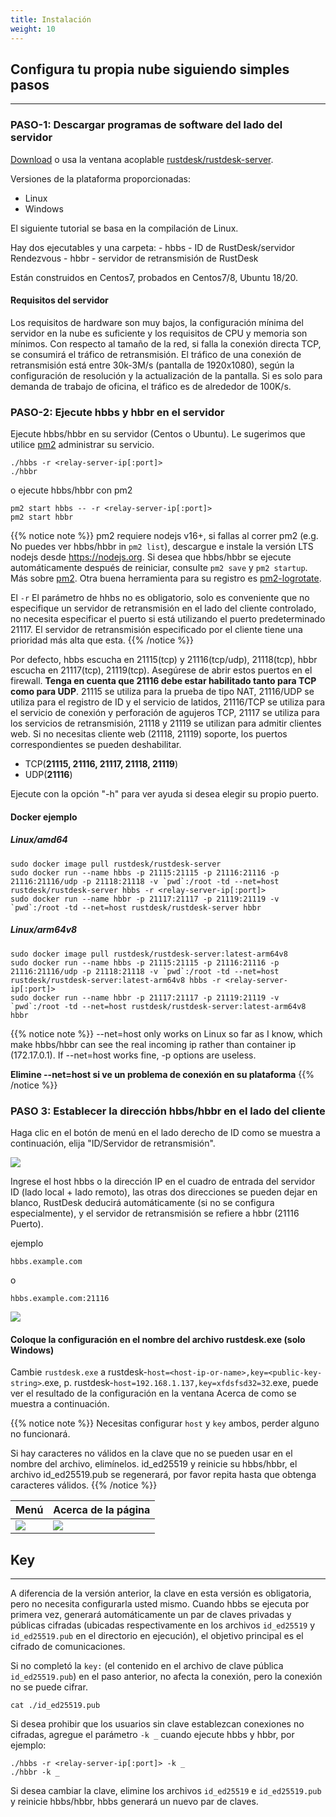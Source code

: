 ```yaml
---
title: Instalación 
weight: 10
---
```


## Configura tu propia nube siguiendo simples pasos
-----------

### PASO-1: Descargar programas de software del lado del servidor

[Download](https://github.com/rustdesk/rustdesk-server/) o usa la ventana acoplable [rustdesk/rustdesk-server](https://hub.docker.com/r/rustdesk/rustdesk-server/tags).

Versiones de la plataforma proporcionadas:
   - Linux
   - Windows

El siguiente tutorial se basa en la compilación de Linux.

Hay dos ejecutables y una carpeta:
    - hbbs - ID de RustDesk/servidor Rendezvous
    - hbbr - servidor de retransmisión de RustDesk

Están construidos en Centos7, probados en Centos7/8, Ubuntu 18/20.

#### Requisitos del servidor
Los requisitos de hardware son muy bajos, la configuración mínima del servidor en la nube es suficiente y los requisitos de CPU y memoria son mínimos. Con respecto al tamaño de la red, si falla la conexión directa TCP, se consumirá el tráfico de retransmisión. El tráfico de una conexión de retransmisión está entre 30k-3M/s (pantalla de 1920x1080), según la configuración de resolución y la actualización de la pantalla. Si es solo para demanda de trabajo de oficina, el tráfico es de alrededor de 100K/s.


### PASO-2: Ejecute hbbs y hbbr en el servidor

Ejecute hbbs/hbbr en su servidor (Centos o Ubuntu). Le sugerimos que utilice [pm2](https://pm2.keymetrics.io/) administrar su servicio.

```
./hbbs -r <relay-server-ip[:port]> 
./hbbr 
```

o ejecute hbbs/hbbr con pm2

```
pm2 start hbbs -- -r <relay-server-ip[:port]> 
pm2 start hbbr 
```

<a name="demo"></a>
{{% notice note %}}
pm2 requiere nodejs v16+, si fallas al correr pm2 (e.g. No puedes ver hbbs/hbbr in `pm2 list`), descargue e instale la versión LTS nodejs desde https://nodejs.org. Si desea que hbbs/hbbr se ejecute automáticamente después de reiniciar, consulte `pm2 save` y `pm2 startup`. Más sobre [pm2](https://pm2.keymetrics.io/docs/usage/quick-start/). Otra buena herramienta para su registro es [pm2-logrotate](https://github.com/keymetrics/pm2-logrotate).

El `-r` El parámetro de hhbs no es obligatorio, solo es conveniente que no especifique un servidor de retransmisión en el lado del cliente controlado, no necesita especificar el puerto si está utilizando el puerto predeterminado 21117. El servidor de retransmisión especificado por el cliente tiene una prioridad más alta que esta.
{{% /notice %}}

Por defecto, hbbs escucha en 21115(tcp) y 21116(tcp/udp), 21118(tcp), hbbr escucha en 21117(tcp), 21119(tcp). Asegúrese de abrir estos puertos en el firewall. **Tenga en cuenta que 21116 debe estar habilitado tanto para TCP como para UDP**. 21115 se utiliza para la prueba de tipo NAT, 21116/UDP se utiliza para el registro de ID y el servicio de latidos, 21116/TCP se utiliza para el servicio de conexión y perforación de agujeros TCP, 21117 se utiliza para los servicios de retransmisión, 21118 y 21119 se utilizan para admitir clientes web. Si no necesitas cliente web (21118, 21119) soporte, los puertos correspondientes se pueden deshabilitar.

- TCP(**21115, 21116, 21117, 21118, 21119**)
- UDP(**21116**)

Ejecute con la opción "-h" para ver ayuda si desea elegir su propio puerto.

#### Docker ejemplo

##### Linux/amd64
```
sudo docker image pull rustdesk/rustdesk-server
sudo docker run --name hbbs -p 21115:21115 -p 21116:21116 -p 21116:21116/udp -p 21118:21118 -v `pwd`:/root -td --net=host rustdesk/rustdesk-server hbbs -r <relay-server-ip[:port]> 
sudo docker run --name hbbr -p 21117:21117 -p 21119:21119 -v `pwd`:/root -td --net=host rustdesk/rustdesk-server hbbr 
```

##### Linux/arm64v8
```
sudo docker image pull rustdesk/rustdesk-server:latest-arm64v8
sudo docker run --name hbbs -p 21115:21115 -p 21116:21116 -p 21116:21116/udp -p 21118:21118 -v `pwd`:/root -td --net=host rustdesk/rustdesk-server:latest-arm64v8 hbbs -r <relay-server-ip[:port]> 
sudo docker run --name hbbr -p 21117:21117 -p 21119:21119 -v `pwd`:/root -td --net=host rustdesk/rustdesk-server:latest-arm64v8 hbbr 
```

<a name="net-host"></a>

{{% notice note %}}
--net=host only works on Linux so far as I know, which make hbbs/hbbr can see the real incoming ip rather than container ip (172.17.0.1).
If --net=host works fine, -p options are useless.

**Elimine --net=host si ve un problema de conexión en su plataforma**
{{% /notice %}}


### PASO 3: Establecer la dirección hbbs/hbbr en el lado del cliente

Haga clic en el botón de menú en el lado derecho de ID como se muestra a continuación, elija "ID/Servidor de retransmisión".

![](/docs/en/self-host/install/images/server-set-menu.png)

Ingrese el host hbbs o la dirección IP en el cuadro de entrada del servidor ID (lado local + lado remoto), las otras dos direcciones se pueden dejar en blanco, RustDesk deducirá automáticamente (si no se configura especialmente), y el servidor de retransmisión se refiere a hbbr (21116 Puerto).

ejemplo

```
hbbs.example.com
```

o

```
hbbs.example.com:21116
```

![](/docs/en/self-host/install/images/server-set-window.png)

#### Coloque la configuración en el nombre del archivo rustdesk.exe (solo Windows)

Cambie `rustdesk.exe` a rustdesk-`host=<host-ip-or-name>,key=<public-key-string>`.exe, p. rustdesk-`host=192.168.1.137,key=xfdsfsd32=32`.exe, puede ver el resultado de la configuración en la ventana Acerca de como se muestra a continuación.

<a name="invalidchar"></a>
{{% notice note %}}
Necesitas configurar `host` y `key` ambos, perder alguno no funcionará.

Si hay caracteres no válidos en la clave que no se pueden usar en el nombre del archivo, elimínelos.
id_ed25519 y reinicie su hbbs/hbbr, el archivo id_ed25519.pub se regenerará, por favor
repita hasta que obtenga caracteres válidos.
{{% /notice %}}

| Menú | Acerca de la página |
| -- | -- |
![](/docs/en/self-host/install/images/aboutmenu.png) | ![](/docs/en/self-host/install/images/lic.png) |

## Key
-----------
A diferencia de la versión anterior, la clave en esta versión es obligatoria, pero no necesita configurarla usted mismo. Cuando hbbs se ejecuta por primera vez, generará automáticamente un par de claves privadas y públicas cifradas (ubicadas respectivamente en los archivos `id_ed25519` y `id_ed25519.pub` en el directorio en ejecución), el objetivo principal es el cifrado de comunicaciones.

Si no completó la `key:` (el contenido en el archivo de clave pública `id_ed25519.pub`) en el paso anterior, no afecta la conexión, pero la conexión no se puede cifrar.

````
cat ./id_ed25519.pub
````

Si desea prohibir que los usuarios sin clave establezcan conexiones no cifradas, agregue el parámetro `-k _` cuando ejecute hbbs y hbbr, por ejemplo:

````
./hbbs -r <relay-server-ip[:port]> -k _
./hbbr -k _
````

Si desea cambiar la clave, elimine los archivos `id_ed25519` e `id_ed25519.pub` y reinicie hbbs/hbbr, hbbs generará un nuevo par de claves.
